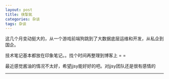 ```yaml
---
layout: post
title: 侠掣氮
categories: 杂谈
tags: 杂谈
---
```


这几个月变动挺大的，从一个游戏前端狗跳到了大数据底层运维和开发，从私企到国企。

技术笔记基本都放在印象笔记。。找个时间再整理到博客上 = =

最近感觉酱油的情况不太好，希望jjsy能好好的吧。对jjsy团队还是很有感情的

---